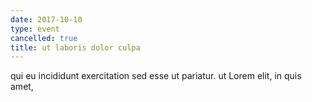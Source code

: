 ```yaml
---
date: 2017-10-10
type: event
cancelled: true
title: ut laboris dolor culpa
---
```

qui eu incididunt exercitation sed esse ut pariatur. ut Lorem elit, in quis amet,